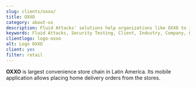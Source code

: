 ```yaml
---
slug: clients/oxxo/
title: OXXO
category: about-us
description: Fluid Attacks' solutions help organizations like OXXO to identify security vulnerabilities in their systems and manage their attack surfaces.
keywords: Fluid Attacks, Security Testing, Client, Industry, Company, Organization, Pentesting, Ethical Hacking, Oxxo
clientlogo: logo-oxxo
alt: Logo OXXO
client: yes
filter: retail
---
```


**OXXO** is largest convenience store chain in Latin America.
Its mobile application
allows placing home delivery orders from the stores.
